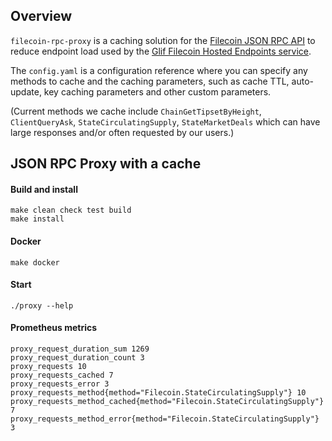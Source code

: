 Overview
-----------------------------

`filecoin-rpc-proxy` is a caching solution for the [Filecoin JSON RPC API](https://docs.filecoin.io/reference/lotus-api/) to reduce endpoint load used by the [Glif Filecoin Hosted Endpoints service](https://docs.filecoin.io/build/hosted-lotus/).

The `config.yaml` is a configuration reference where you can specify any methods to cache and the caching parameters, such as cache TTL, auto-update, key caching parameters and other custom parameters.

(Current methods we cache include `ChainGetTipsetByHeight`, `ClientQueryAsk`, `StateCirculatingSupply`, `StateMarketDeals` which can have large responses and/or often requested by our users.)


JSON RPC Proxy with a cache
-----------------------------

#### Build and install

    make clean check test build
    make install

#### Docker

    make docker

#### Start

    ./proxy --help

#### Prometheus metrics

    proxy_request_duration_sum 1269
    proxy_request_duration_count 3
    proxy_requests 10
    proxy_requests_cached 7
    proxy_requests_error 3
    proxy_requests_method{method="Filecoin.StateCirculatingSupply"} 10
    proxy_requests_method_cached{method="Filecoin.StateCirculatingSupply"} 7
    proxy_requests_method_error{method="Filecoin.StateCirculatingSupply"} 3
